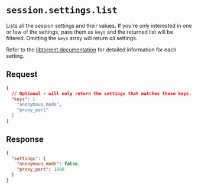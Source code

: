 # `session.settings.list`

Lists all the session settings and their values. If you're only interested in
one or few of the settings, pass them as `keys` and the returned list will be
filtered. Omitting the `keys` array will return _all_ settings.

Refer to the [libtorrent documentation](http://libtorrent.org/reference-Settings.html#settings_pack)
for detailed information for each setting.

## Request

```json
{
  // Optional - will only return the settings that matches these keys.
  "keys": [
    "anonymous_mode",
    "proxy_port"
  ]
}
```

## Response

```json
{
  "settings": {
    "anonymous_mode": false,
    "proxy_port": 1080
  }
}
```
